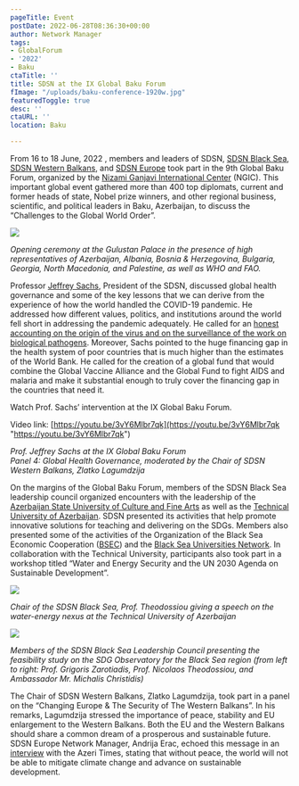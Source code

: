 ```yaml
---
pageTitle: Event
postDate: 2022-06-28T08:36:30+00:00
author: Network Manager
tags:
- GlobalForum
- '2022'
- Baku
ctaTitle: ''
title: SDSN at the IX Global Baku Forum
fImage: "/uploads/baku-conference-1920w.jpg"
featuredToggle: true
desc: ''
ctaURL: ''
location: Baku

---
```

From 16 to 18 June, 2022 , members and leaders of SDSN, [SDSN Black Sea](http://sdsn-blacksea.auth.gr/), [SDSN Western Balkans](https://www.unsdsn.org/western-balkans), and [SDSN Europe](https://sdsn.eu/) took part in the 9th Global Baku Forum, organized by the [Nizami Ganjavi International Center](http://nizamiganjavi-ic.org/aboutus) (NGIC). This important global event gathered more than 400 top diplomats, current and former heads of state, Nobel prize winners, and other regional business, scientific, and political leaders in Baku, Azerbaijan, to discuss the “Challenges to the Global World Order”.

![](https://lirp.cdn-website.com/6f2c9f57/dms3rep/multi/opt/Baku+conference-1920w.jpg)

_Opening ceremony at the Gulustan Palace in the presence of high representatives of Azerbaijan, Albania, Bosnia & Herzegovina, Bulgaria, Georgia, North Macedonia, and Palestine, as well as WHO and FAO._

Professor [Jeffrey Sachs](mailto:jeff.sachs@unsdsn.org), President of the SDSN, discussed global health governance and some of the key lessons that we can derive from the experience of how the world handled the COVID-19 pandemic. He addressed how different values, politics, and institutions around the world fell short in addressing the pandemic adequately. He called for an [honest accounting on the origin of the virus and on the surveillance of the work on biological pathogens](https://www.pnas.org/doi/full/10.1073/pnas.2202769119). Moreover, Sachs pointed to the huge financing gap in the health system of poor countries that is much higher than the estimates of the World Bank. He called for the creation of a global fund that would combine the Global Vaccine Alliance and the Global Fund to fight AIDS and malaria and make it substantial enough to truly cover the financing gap in the countries that need it.

Watch Prof. Sachs’ intervention at the IX Global Baku Forum.

Video link: [https://youtu.be/3vY6Mlbr7qk](https://youtu.be/3vY6Mlbr7qk "https://youtu.be/3vY6Mlbr7qk")

_Prof. Jeffrey Sachs at the IX Global Baku Forum  
Panel 4: Global Health Governance, moderated by the Chair of SDSN Western Balkans, Zlatko Lagumdzija_

On the margins of the Global Baku Forum, members of the SDSN Black Sea leadership council organized encounters with the leadership of the [Azerbaijan State University of Culture and Fine Arts](https://www.admiu.edu.az/en.php) as well as the [Technical University of Azerbaijan](http://www.aztu.edu.az/azp/). SDSN presented its activities that help promote innovative solutions for teaching and delivering on the SDGs. Members also presented some of the activities of the Organization of the Black Sea Economic Cooperation ([BSEC](http://www.bsec-organization.org/)) and the [Black Sea Universities Network](https://bsun.org/). In collaboration with the Technical University, participants also took part in a workshop titled “Water and Energy Security and the UN 2030 Agenda on Sustainable Development”.

![](https://lirp.cdn-website.com/6f2c9f57/dms3rep/multi/opt/Baku+conference+2-1920w.jpg)

_Chair of the SDSN Black Sea, Prof. Theodossiou giving a speech on the water-energy nexus at the Technical University of Azerbaijan_

![](https://lirp.cdn-website.com/6f2c9f57/dms3rep/multi/opt/Baku+conference+3-1920w.jpg)

_Members of the SDSN Black Sea Leadership Council presenting the feasibility study on the SDG Observatory for the Black Sea region (from left to right: Prof. Grigoris Zarotiadis, Prof. Nicolaos Theodossiou, and Ambassador Mr. Michalis Christidis)_

The Chair of SDSN Western Balkans, Zlatko Lagumdzija, took part in a panel on the “Changing Europe & The Security of The Western Balkans”. In his remarks, Lagumdzija stressed the importance of peace, stability and EU enlargement to the Western Balkans. Both the EU and the Western Balkans should share a common dream of a prosperous and sustainable future. SDSN Europe Network Manager, Andrija Erac, echoed this message in an [interview](https://azeritimes.com/2022/06/16/andrija-erac-global-baku-forum-helps-to-find-common-solutions/) with the Azeri Times, stating that without peace, the world will not be able to mitigate climate change and advance on sustainable development.